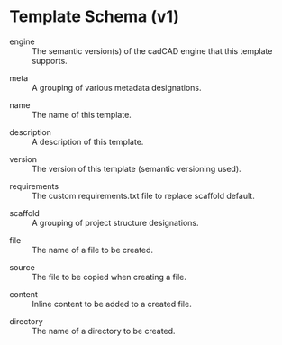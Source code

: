 # Template Schema (v1)
<dl>
    <dt>engine</dt>
    <dd>The semantic version(s) of the cadCAD engine that this template supports.</dd>
</dl>

<dl>
    <dt>meta</dt>
    <dd>A grouping of various metadata designations.</dd>
</dl>

<dl>
    <dt>name</dt>
    <dd>The name of this template.</dd>
</dl>

<dl>
    <dt>description</dt>
    <dd>A description of this template.</dd>
</dl>

<dl>
    <dt>version</dt>
    <dd>The version of this template (semantic versioning used).</dd>
</dl>

<dl>
    <dt>requirements</dt>
    <dd>The custom requirements.txt file to replace scaffold default.</dd>
</dl>

<dl>
    <dt>scaffold</dt>
    <dd>A grouping of project structure designations.</dd>
</dl>

<dl>
    <dt>file</dt>
    <dd>The name of a file to be created.</dd>
</dl>

<dl>
    <dt>source</dt>
    <dd>The file to be copied when creating a file.</dd>
</dl>

<dl>
    <dt>content</dt>
    <dd>Inline content to be added to a created file.</dd>
</dl>

<dl>
    <dt>directory</dt>
    <dd>The name of a directory to be created.</dd>
</dl>